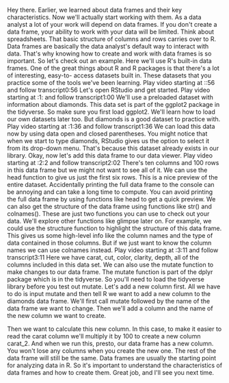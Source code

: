 
Hey there. Earlier, we learned about data frames and their key characteristics. Now we'll actually start working with them. As a data analyst a lot of your work will depend on data frames. If you don't create a data frame, your ability to work with your data will be limited. Think about spreadsheets. That basic structure of columns and rows carries over to R. Data frames are basically the data analyst's default way to interact with data. That's why knowing how to create and work with data frames is so important. So let's check out an example. Here we'll use R's built-in data frames. One of the great things about R and R packages is that there's a lot of interesting, easy-to- access datasets built in. These datasets that you practice some of the tools we've been learning.
Play video starting at ::56 and follow transcript0:56
Let's open RStudio and get started.
Play video starting at :1: and follow transcript1:00
We'll use a preloaded dataset with information about diamonds. This data set is part of the ggplot2 package in the tidyverse. So make sure you first load ggplot2. We'll learn how to load our own datasets later too. But diamonds is a good dataset to practice with.
Play video starting at :1:36 and follow transcript1:36
We can load this data now by using data open and closed parentheses. You might notice that when we start to type diamonds, RStudio gives us the option to select it from its drop-down menu. That's because this dataset already exists in our library. Okay, now let's add this data frame to our data viewer.
Play video starting at :2:2 and follow transcript2:02
There's ten columns and 100 rows in this data frame but we might not want to see all of it. We can use the head function to give us just the first six rows. This is a nice preview of the entire dataset. Accidentally printing the full data frame to the console can be annoying and can take a long time to compute. You can avoid printing the full data frame by using functions like head to get a quick preview. We can also get the structure of the data frame using functions like str() and colnames(). These are just two functions you can use to check out your data. We'll explore other functions like glimpse later on. For example, we could use the structure function to highlight the structure of this data frame. This gives us some high-level info like the column names and the type of data contained in those columns. But if we just want to know the column names we can use colnames instead.
Play video starting at :3:11 and follow transcript3:11
Here we have carat, cut, color, clarity, depth, all of the columns included in this data set. We can also use the mutate function to make changes to our data frame. The mutate function is part of the dplyr package which is in the tidyverse. So you'll need to load the tidyverse library before you test out mutate. Let's add a new column first. All we have to do is input mutate and then tell R we want to add a new column to the diamonds data frame. We'll first call mutate followed by the name of the data frame we want to change. Then we'll add a column and the name of the new column we want to create.

Then we want to calculate this new column. In this case, to make it easier to read the carat column we'll multiply it by 100 to create a new column carat_2. And when we run this, presto, our data frame has a new column. You won't lose any columns when you create the new one. The rest of the data frame will still be the same. Data frames are usually the starting point for analyzing data in R. So it's important to understand the characteristics of data frames and how to create them. Great job, and I'll see you next time.